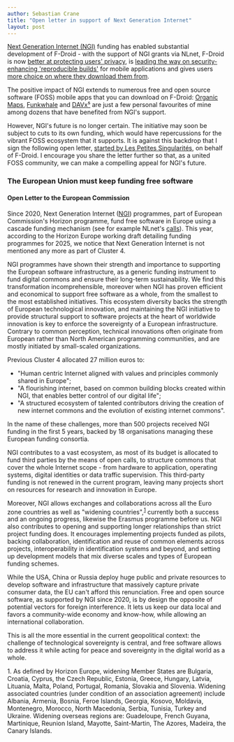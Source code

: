 ```yaml
---
author: Sebastian Crane
title: "Open letter in support of Next Generation Internet"
layout: post
---
```


[Next Generation Internet (NGI)](https://www.ngi.eu/about/) funding has enabled substantial development of F-Droid -
with the support of NGI grants via NLnet, F-Droid is now
[better at protecting users' privacy](https://nlnet.nl/project/F-Droid-Trackers/), is
[leading the way on security-enhancing 'reproducible builds'](https://nlnet.nl/project/Reproducible-F-Droid/) for mobile applications and gives users
[more choice on where they download them from](https://nlnet.nl/project/EthicalApps/).

The positive impact of NGI extends to numerous free and open source software (FOSS) mobile apps that you can download on F-Droid:
[Organic Maps](https://f-droid.org/packages/app.organicmaps),
[Funkwhale](https://f-droid.org/packages/audio.funkwhale.ffa) and
[DAVx⁵](https://f-droid.org/packages/at.bitfire.davdroid) are just a few personal favourites of mine among dozens that have benefited from NGI's support.

However, NGI's future is no longer certain.
The initiative may soon be subject to cuts to its own funding, which would have repercussions for the vibrant FOSS ecosystem that it supports.
It is against this backdrop that I sign the following open letter,
[started by Les Petites Singularités](https://pad.public.cat/lettre-NCP-NGI), on behalf of F-Droid.
I encourage you share the letter further so that, as a united FOSS community, we can make a compelling appeal for NGI's future.

### The European Union must keep funding free software

#### Open Letter to the European Commission

Since 2020, Next Generation Internet ([NGI](https://www.ngi.eu)) programmes, part of European Commission's Horizon programme, fund free software in Europe using a cascade funding mechanism (see for example NLnet's [calls](https://www.nlnet.nl/commonsfund)).
This year, according to the Horizon Europe working draft detailing funding programmes for 2025, we notice that Next Generation Internet is not mentioned any more as part of Cluster&nbsp;4.

NGI programmes have shown their strength and importance to supporting the European software infrastructure, as a generic funding instrument to fund digital commons and ensure their long-term sustainability.
We find this transformation incomprehensible, moreover when NGI has proven efficient and economical to support free software as a whole, from the smallest to the most established initiatives.
This ecosystem diversity backs the strength of European technological innovation, and maintaining the NGI initiative to provide structural support to software projects at the heart of worldwide innovation is key to enforce the sovereignty of a European infrastructure.
Contrary to common perception, technical innovations often originate from European rather than North American programming communities, and are mostly initiated by small-scaled organizations.

Previous Cluster 4 allocated 27 million euros to:

- "Human centric Internet aligned with values and principles commonly shared in Europe";
- "A flourishing internet, based on common building blocks created within NGI, that enables better control of our digital life";
- "A structured ecosystem of talented contributors driving the creation of new internet commons and the evolution of existing internet commons".

In the name of these challenges, more than 500 projects received NGI funding in the first 5 years, backed by 18 organisations managing these European funding consortia.

NGI contributes to a vast ecosystem, as most of its budget is allocated to fund third parties by the means of open calls, to structure commons that cover the whole Internet scope - from hardware to application, operating systems, digital identities or data traffic supervision.
This third-party funding is not renewed in the current program, leaving many projects short on resources for research and innovation in Europe.

Moreover, NGI allows exchanges and collaborations across all the Euro zone countries as well as "widening countries",<sup>[1](#1)</sup> currently both a success and an ongoing progress, likewise the Erasmus programme before us.
NGI also contributes to opening and supporting longer relationships than strict project funding does.
It encourages implementing projects funded as pilots, backing collaboration, identification and reuse of common elements across projects, interoperability in identification systems and beyond, and setting up development models that mix diverse scales and types of European funding schemes.

While the USA, China or Russia deploy huge public and private resources to develop software and infrastructure that massively capture private consumer data, the EU can't afford this renunciation.
Free and open source software, as supported by NGI since 2020, is by design the opposite of potential vectors for foreign interference.
It lets us keep our data local and favors a community-wide economy and know-how, while allowing an international collaboration.

This is all the more essential in the current geopolitical context: the challenge of technological sovereignty is central, and free software allows to address it while acting for peace and sovereignty in the digital world as a whole.

<a name="1"></a>1. As defined by Horizon Europe, widening Member States are Bulgaria, Croatia, Cyprus, the Czech Republic, Estonia, Greece, Hungary, Latvia, Lituania, Malta, Poland, Portugal, Romania, Slovakia and Slovenia.
Widening associated countries (under condition of an association agreement) include Albania, Armenia, Bosnia, Feroe Islands, Georgia, Kosovo, Moldavia, Montenegro, Morocco, North Macedonia, Serbia, Tunisia, Turkey and Ukraine.
Widening overseas regions are: Guadeloupe, French Guyana, Martinique, Reunion Island, Mayotte, Saint-Martin, The Azores, Madeira, the Canary Islands.
